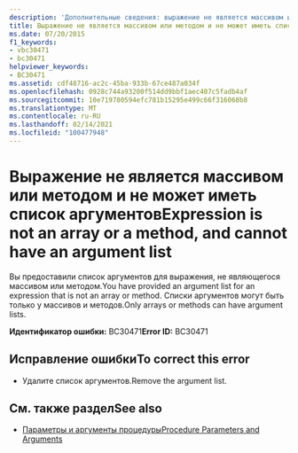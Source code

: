 ```yaml
---
description: 'Дополнительные сведения: выражение не является массивом или методом и не может иметь список аргументов'
title: Выражение не является массивом или методом и не может иметь список аргументов
ms.date: 07/20/2015
f1_keywords:
- vbc30471
- bc30471
helpviewer_keywords:
- BC30471
ms.assetid: cdf48716-ac2c-45ba-933b-67ce487a034f
ms.openlocfilehash: 0928c744a93200f514dd9bbf1aec407c5fadb4af
ms.sourcegitcommit: 10e719780594efc781b15295e499c66f316068b8
ms.translationtype: MT
ms.contentlocale: ru-RU
ms.lasthandoff: 02/14/2021
ms.locfileid: "100477948"
---
```

# <a name="expression-is-not-an-array-or-a-method-and-cannot-have-an-argument-list"></a><span data-ttu-id="5fc97-103">Выражение не является массивом или методом и не может иметь список аргументов</span><span class="sxs-lookup"><span data-stu-id="5fc97-103">Expression is not an array or a method, and cannot have an argument list</span></span>

<span data-ttu-id="5fc97-104">Вы предоставили список аргументов для выражения, не являющегося массивом или методом.</span><span class="sxs-lookup"><span data-stu-id="5fc97-104">You have provided an argument list for an expression that is not an array or method.</span></span> <span data-ttu-id="5fc97-105">Списки аргументов могут быть только у массивов и методов.</span><span class="sxs-lookup"><span data-stu-id="5fc97-105">Only arrays or methods can have argument lists.</span></span>  
  
 <span data-ttu-id="5fc97-106">**Идентификатор ошибки:** BC30471</span><span class="sxs-lookup"><span data-stu-id="5fc97-106">**Error ID:** BC30471</span></span>  
  
## <a name="to-correct-this-error"></a><span data-ttu-id="5fc97-107">Исправление ошибки</span><span class="sxs-lookup"><span data-stu-id="5fc97-107">To correct this error</span></span>  
  
- <span data-ttu-id="5fc97-108">Удалите список аргументов.</span><span class="sxs-lookup"><span data-stu-id="5fc97-108">Remove the argument list.</span></span>  
  
## <a name="see-also"></a><span data-ttu-id="5fc97-109">См. также раздел</span><span class="sxs-lookup"><span data-stu-id="5fc97-109">See also</span></span>

- [<span data-ttu-id="5fc97-110">Параметры и аргументы процедуры</span><span class="sxs-lookup"><span data-stu-id="5fc97-110">Procedure Parameters and Arguments</span></span>](../programming-guide/language-features/procedures/procedure-parameters-and-arguments.md)
